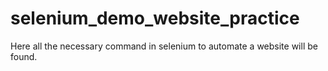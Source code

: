 # selenium_demo_website_practice
Here all the necessary command in selenium to automate a website will be found.
